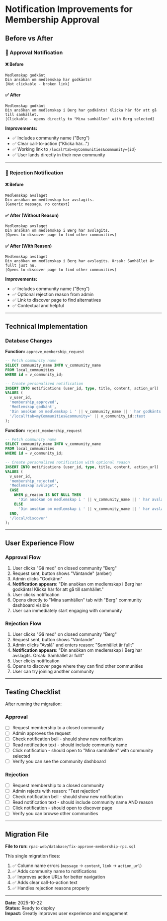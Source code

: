# Notification Improvements for Membership Approval

## Before vs After

### 📧 Approval Notification

#### ❌ Before
```
Medlemskap godkänt
Din ansökan om medlemskap har godkänts!
[Not clickable - broken link]
```

#### ✅ After
```
Medlemskap godkänt
Din ansökan om medlemskap i Berg har godkänts! Klicka här för att gå till samhället.
[Clickable - opens directly to "Mina samhällen" with Berg selected]
```

**Improvements:**
- ✅ Includes community name ("Berg")
- ✅ Clear call-to-action ("Klicka här...")
- ✅ Working link to `/local?tab=myCommunities&community={id}`
- ✅ User lands directly in their new community

---

### 📧 Rejection Notification

#### ❌ Before
```
Medlemskap avslaget
Din ansökan om medlemskap har avslagits.
[Generic message, no context]
```

#### ✅ After (Without Reason)
```
Medlemskap avslaget
Din ansökan om medlemskap i Berg har avslagits.
[Opens to discover page to find other communities]
```

#### ✅ After (With Reason)
```
Medlemskap avslaget
Din ansökan om medlemskap i Berg har avslagits. Orsak: Samhället är fullt just nu.
[Opens to discover page to find other communities]
```

**Improvements:**
- ✅ Includes community name ("Berg")
- ✅ Optional rejection reason from admin
- ✅ Link to discover page to find alternatives
- ✅ Contextual and helpful

---

## Technical Implementation

### Database Changes

**Function:** `approve_membership_request`
```sql
-- Fetch community name
SELECT community_name INTO v_community_name
FROM local_communities
WHERE id = v_community_id;

-- Create personalized notification
INSERT INTO notifications (user_id, type, title, content, action_url)
VALUES (
  v_user_id,
  'membership_approved',
  'Medlemskap godkänt',
  'Din ansökan om medlemskap i ' || v_community_name || ' har godkänts! Klicka här för att gå till samhället.',
  '/local?tab=myCommunities&community=' || v_community_id::text
);
```

**Function:** `reject_membership_request`
```sql
-- Fetch community name
SELECT community_name INTO v_community_name
FROM local_communities
WHERE id = v_community_id;

-- Create personalized notification with optional reason
INSERT INTO notifications (user_id, type, title, content, action_url)
VALUES (
  v_user_id,
  'membership_rejected',
  'Medlemskap avslaget',
  CASE 
    WHEN p_reason IS NOT NULL THEN 
      'Din ansökan om medlemskap i ' || v_community_name || ' har avslagits. Orsak: ' || p_reason
    ELSE 
      'Din ansökan om medlemskap i ' || v_community_name || ' har avslagits.'
  END,
  '/local/discover'
);
```

---

## User Experience Flow

### Approval Flow
1. User clicks "Gå med" on closed community "Berg"
2. Request sent, button shows "Väntande" (amber)
3. Admin clicks "Godkänn"
4. **Notification appears:** "Din ansökan om medlemskap i Berg har godkänts! Klicka här för att gå till samhället."
5. User clicks notification
6. Opens directly to "Mina samhällen" tab with "Berg" community dashboard visible
7. User can immediately start engaging with community

### Rejection Flow
1. User clicks "Gå med" on closed community "Berg"
2. Request sent, button shows "Väntande"
3. Admin clicks "Avslå" and enters reason: "Samhället är fullt"
4. **Notification appears:** "Din ansökan om medlemskap i Berg har avslagits. Orsak: Samhället är fullt"
5. User clicks notification
6. Opens to discover page where they can find other communities
7. User can try joining another community

---

## Testing Checklist

After running the migration:

### Approval
- [ ] Request membership to a closed community
- [ ] Admin approves the request
- [ ] Check notification bell - should show new notification
- [ ] Read notification text - should include community name
- [ ] Click notification - should open to "Mina samhällen" with community selected
- [ ] Verify you can see the community dashboard

### Rejection
- [ ] Request membership to a closed community
- [ ] Admin rejects with reason: "Test rejection"
- [ ] Check notification bell - should show new notification
- [ ] Read notification text - should include community name AND reason
- [ ] Click notification - should open to discover page
- [ ] Verify you can browse other communities

---

## Migration File

**File to run:** `rpac-web/database/fix-approve-membership-rpc.sql`

This single migration fixes:
1. ✅ Column name errors (`message` → `content`, `link` → `action_url`)
2. ✅ Adds community name to notifications
3. ✅ Improves action URLs for better navigation
4. ✅ Adds clear call-to-action text
5. ✅ Handles rejection reasons properly

---

**Date:** 2025-10-22  
**Status:** Ready to deploy  
**Impact:** Greatly improves user experience and engagement

